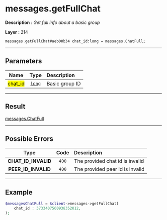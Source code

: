 # messages.getFullChat

**Description** : *Get full info about a basic group*

**Layer** : 214

```tl
messages.getFullChat#aeb00b34 chat_id:long = messages.ChatFull;
```

---

## Parameters

| Name | Type | Description |
| :---: | :---: | :--- |
| <mark>chat_id</mark> | [`long`](type/long) | Basic group ID |

---

## Result

[messages.ChatFull](type/messages.ChatFull)

---

## Possible Errors

| Type | Code | Description |
| :---: | :---: | :--- |
| **CHAT_ID_INVALID** | `400` | The provided chat id is invalid |
| **PEER_ID_INVALID** | `400` | The provided peer id is invalid |

---

## Example

```php
$messagesChatFull = $client->messages->getFullChat(
	chat_id : 3733407560938352012,
);
```
